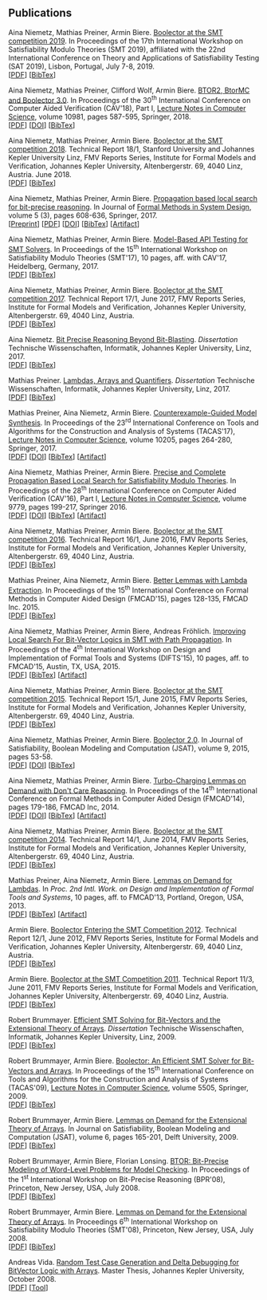 ## Publications

Aina Niemetz, Mathias Preiner, Armin Biere.
[Boolector at the SMT competition 2019](/system-descriptions/NiemetzPreinerBiere-SMT-Competition-2019.pdf).
In Proceedings of the 17th International Workshop on Satisfiability Modulo
Theories (SMT 2019), affiliated with the 22nd International Conference on
Theory and Applications of Satisfiability Testing (SAT 2019), Lisbon, Portugal,
July 7-8, 2019.
<br/>
[<a href="/system-descriptions/NiemetzPreinerBiere-SMT-Competition-2019.pdf">PDF</a>]
[<a href="/system-descriptions/NiemetzPreinerBiere-SMT-Competition-2019.bib">BibTex</a>]

Aina Niemetz, Mathias Preiner, Clifford Wolf, Armin Biere.
[BTOR2, BtorMC and Boolector 3.0](https://link.springer.com/chapter/10.1007/978-3-319-96145-3_32).
In Proceedings of the 30<sup>th</sup> International Conference on Computer Aided Verification (CAV'18),
Part I,
[Lecture Notes in Computer Science](http://www.springer.de/comp/lncs),
volume 10981,
pages 587-595,
Springer, 2018.
<br/>
[<a href="https://link.springer.com/content/pdf/10.1007%2F978-3-319-96145-3_32.pdf">PDF</a>]
[<a href="http://dx.doi.org/10.1007/978-3-319-96145-3_32">DOI</a>]
[<a href="https://dblp.org/rec/bibtex/conf/cav/NiemetzPWB18">BibTex</a>]


Aina Niemetz, Mathias Preiner, Armin Biere.
[Boolector at the SMT competition 2018](/system-descriptions/NiemetzPreinerBiere-SMT-Competition-2018.pdf).
Technical Report 18/1,
Stanford University and Johannes Kepler University Linz,
FMV Reports Series,
Institute for Formal Models and Verification,
Johannes Kepler University,
Altenbergerstr.&nbsp;69, 4040 Linz, Austria.
June 2018.
<br/>
[<a href="/system-descriptions/NiemetzPreinerBiere-SMT-Competition-2018.pdf">PDF</a>]
[<a href="/system-descriptions/NiemetzPreinerBiere-SMT-Competition-2018.bib">BibTex</a>]

Aina Niemetz, Mathias Preiner, Armin Biere.
[Propagation based local search for bit-precise reasoning](https://link.springer.com/content/pdf/10.1007%2Fs10703-017-0295-6.pdf).
In Journal of [Formal Methods in System Design](https://link.springer.com/journal/10703),
volume 5 (3), pages 608-636, Springer, 2017.
<br/>
[<a href="/papers/NiemetzPreinerBiere-FMSD17.pdf">Preprint</a>]
[<a href="https://link.springer.com/content/pdf/10.1007%2Fs10703-017-0295-6.pdf">PDF</a>]
[<a href="http://dx.doi.org/10.1007/s10703-017-0295-6">DOI</a>]
[<a href="https://dblp.org/rec/bibtex/journals/fmsd/NiemetzPB17">BibTex</a>]
[<a href="http://fmv.jku.at/fmsd16">Artifact</a>]


Aina Niemetz, Mathias Preiner, Armin Biere.
[Model-Based API Testing for SMT Solvers](/papers/NiemetzPreinerBiere-SMT17.pdf).
In Proceedings of the 15<sup>th</sup> International Workshop on Satisfiability Modulo Theories (SMT'17),
10 pages, aff. with CAV'17, Heidelberg, Germany, 2017.
<br/>
[<a href="/papers/NiemetzPreinerBiere-SMT17.bib">PDF</a>]
[<a href="/papers/NiemetzPreinerBiere-SMT17.bib">BibTex</a>]


Aina Niemetz, Mathias Preiner, Armin Biere.
[Boolector at the SMT competition 2017](/system-descriptions/NiemetzPreinerBiere-SMT-Competition-2017.pdf).
Technical Report 17/1, June 2017,
FMV Reports Series,
Institute for Formal Models and Verification,
Johannes Kepler University,
Altenbergerstr.&nbsp;69, 4040 Linz, Austria.
<br/>
[<a href="/system-descriptions/NiemetzPreinerBiere-SMT-Competition-2017.pdf">PDF</a>]
[<a href="/system-descriptions/NiemetzPreinerBiere-SMT-Competition-2017.bib">BibTex</a>]

Aina Niemetz.
[Bit Precise Reasoning Beyond Bit-Blasting](/papers/Niemetz-PhD-Thesis-2017.pdf).
*Dissertation* Technische Wissenschaften, Informatik, Johannes Kepler University, Linz, 2017.
<br/>
[<a href="/papers/Niemetz-PhD-Thesis-2017.pdf">PDF</a>]
[<a href="/papers/Niemetz-PhD-Thesis-2017.bib">BibTex</a>]

Mathias Preiner.
[Lambdas, Arrays and Quantifiers](/papers/Preiner-PhD-Thesis-2017.pdf).
*Dissertation* Technische Wissenschaften, Informatik, Johannes Kepler University, Linz, 2017.
<br/>
[<a href="/papers/Preiner-PhD-Thesis-2017.pdf">PDF</a>]
[<a href="/papers/Preiner-PhD-Thesis-2017.bib">BibTex</a>]

Mathias Preiner, Aina Niemetz, Armin Biere.
[Counterexample-Guided Model Synthesis](/papers/PreinerNiemetzBiere-TACAS17.pdf).
In Proceedings of the 23<sup>rd</sup> International Conference on Tools and Algorithms for the Construction and Analysis of Systems (TACAS'17),
[Lecture Notes in Computer Science](http://www.springer.de/comp/lncs),
volume 10205, 
pages 264-280,
Springer, 2017.
<br/>
[<a href="/papers/PreinerNiemetzBiere-TACAS17.pdf">PDF</a>]
[<a href="http://dx.doi.org/10.1007/978-3-662-54577-5_15">DOI</a>]
[<a href="https://dblp.org/rec/bibtex/conf/tacas/PreinerNB17">BibTex</a>]
[<a href="http://fmv.jku.at/tacas17">Artifact</a>]

Aina Niemetz, Mathias Preiner, Armin Biere.
[Precise and Complete Propagation Based Local Search for Satisfiability Modulo Theories](/papers/NiemetzPreinerBiere-CAV16.pdf).
In Proceedings of the 28<sup>th</sup> International Conference on Computer Aided Verification (CAV'16),
Part I,
[Lecture Notes in Computer Science](http://www.springer.de/comp/lncs),
volume 9779, 
pages 199-217,
Springer 2016.
<br/>
[<a href="/papers/2016/NiemetzPreinerBiere-CAV16.pdf">PDF</a>]
[<a href="http://dx.doi.org/10.1007/978-3-319-41528-4_11">DOI</a>]
[<a href="https://dblp.org/rec/bibtex/conf/cav/NiemetzPB16">BibTex</a>]
[<a href="http://fmv.jku.at/cav16">Artifact</a>]

Aina Niemetz, Mathias Preiner, Armin Biere.
[Boolector at the SMT competition 2016](/system-description/NiemetzPreinerBiere-SMT-Competition-2016.pdf).
Technical Report 16/1, June 2016,
FMV Reports Series,
Institute for Formal Models and Verification,
Johannes Kepler University,
Altenbergerstr.&nbsp;69, 4040 Linz, Austria.
<br/>
[<a href="/system-descriptions/NiemetzPreinerBiere-SMT-Competition-2016.pdf">PDF</a>]
[<a href="/system-descriptions/NiemetzPreinerBiere-SMT-Competition-2016.bib">BibTex</a>]

Mathias Preiner, Aina Niemetz, Armin Biere.
[Better Lemmas with Lambda Extraction](/papers/PreinerNiemetzBiere-FMCAD15.pdf).
In Proceedings of the 15<sup>th</sup>
International Conference on Formal Methods in Computer Aided Design (FMCAD'15),
pages 128-135,
FMCAD Inc.&nbsp;2015.
<br/>
[<a href="/papers/PreinerNiemetzBiere-FMCAD15.pdf">PDF</a>]
[<a href="https://dblp.org/rec/bibtex/conf/fmcad/PreinerNB15">BibTex</a>]

Aina Niemetz, Mathias Preiner, Armin Biere, Andreas Fr&ouml;hlich.
[Improving Local Search For Bit-Vector Logics in SMT with Path Propagation](/papers/NiemetzPreinerFroehlichBiere-DIFTS15.pdf).
In Proceedings of the 4<sup>th</sup> International Workshop on Design and Implementation of Formal Tools and Systems (DIFTS'15),
10 pages, aff.&nbsp;to FMCAD'15, Austin, TX, USA, 2015.
<br/>
[<a href="/papers/NiemetzPreinerFroehlichBiere-DIFTS15.pdf">PDF</a>]
[<a href="/papers/NiemetzPreinerFroehlichBiere-DIFTS15.bib">BibTex</a>]
[<a href="http://fmv.jku.at/difts15-prop">Artifact</a>]

Aina Niemetz, Mathias Preiner, Armin Biere.
[Boolector at the SMT competition 2015](/system-descriptions/NiemetzPreinerBiere-SMT-Competition-2015.pdf).
Technical Report 15/1, June 2015,
FMV Reports Series,
Institute for Formal Models and Verification,
Johannes Kepler University,
Altenbergerstr.&nbsp;69, 4040 Linz, Austria.
<br/>
[<a href="/system-descriptions/NiemetzPreinerBiere-SMT-Competition-2015.pdf">PDF</a>]
[<a href="/system-descriptions/NiemetzPreinerBiere-SMT-Competition-2015.bib">BibTex</a>]

Aina Niemetz, Mathias Preiner, Armin Biere.
[Boolector 2.0](http://fmv.jku.at/papers/NiemetzPreinerBiere-JSAT15.pdf).
In Journal of Satisfiability, Boolean Modeling and Computation (JSAT),
volume 9, 2015, pages 53-58.
<br/>
[<a href="https://content.iospress.com/download/journal-on-satisfiability-boolean-modeling-and-computation/sat190101?id=journal-on-satisfiability-boolean-modeling-and-computation%2Fsat190101">PDF</a>]
[<a href="http://dx.doi.org/10.3233/sat190101">DOI</a>]
[<a href="https://dblp.org/rec/bibtex/journals/jsat/NiemetzPB14">BibTex</a>]

Aina Niemetz, Mathias Preiner, Armin Biere.
[Turbo-Charging Lemmas on Demand with Don't Care Reasoning](/papers/NiemetzPreinerBiere-FMCAD14.pdf).
In Proceedings of the 14<sup>th</sup>
International Conference on Formal Methods in Computer Aided Design (FMCAD'14),
pages 179-186,
FMCAD Inc, 2014.
<br/>
[<a href="/papers/NiemetzPreinerBiere-FMCAD14.pdf">PDF</a>]
[<a href="http://dx.doi.org/10.1109/FMCAD.2014.6987611">DOI</a>]
[<a href="https://dblp.org/rec/bibtex/conf/fmcad/NiemetzPB14">BibTex</a>]
[<a href="http://fmv.jku.at/dpjust">Artifact</a>]

Aina Niemetz, Mathias Preiner, Armin Biere.
[Boolector at the SMT competition 2014](/system-descriptions/NiemetzPreinerBiere-SMT-Competition-2014.pdf).
Technical Report 14/1, June 2014,
FMV Reports Series,
Institute for Formal Models and Verification,
Johannes Kepler University,
Altenbergerstr.&nbsp;69, 4040 Linz, Austria.
<br/>
[<a href="/system-descriptions/NiemetzPreinerBiere-SMT-Competition-2014.pdf">PDF</a>]
[<a href="/system-descriptions/NiemetzPreinerBiere-SMT-Competition-2014.bib">BibTex</a>]

Mathias Preiner, Aina Niemetz, Armin Biere.
[Lemmas on Demand for Lambdas](/papers/PreinerNiemetzBiere-DIFTS13.pdf).
In <i>Proc.&nbsp;2nd Intl.&nbsp;Work.&nbsp;on Design and Implementation of Formal Tools and Systems</i>,
10 pages, aff.&nbsp;to FMCAD'13, Portland, Oregon, USA, 2013.
<br/>
[<a href="/papers/PreinerNiemetzBiere-DIFTS13.pdf">PDF</a>]
[<a href="https://dblp.org/rec/bibtex/conf/fmcad/PreinerNB13">BibTex</a>]
[<a href="http://fmv.jku.at/difts-rev-13">Artifact</a>]

Armin Biere.
[Boolector Entering the SMT Competition 2012](/system-descriptions/Biere-SMT-Competition-2012.pdf).
Technical Report 12/1, June 2012,
FMV Reports Series,
Institute for Formal Models and Verification,
Johannes Kepler University,
Altenbergerstr.&nbsp;69, 4040 Linz, Austria.
<br/>
[<a href="/system-descriptions/Biere-SMT-Competition-2012.pdf">PDF</a>]
[<a href="/system-descriptions/Biere-SMT-Competition-2012.bib">BibTex</a>]

Armin Biere.
[Boolector at the SMT Competition 2011](/system-descriptions/Biere-SMT-Competition-2011.pdf).
Technical Report 11/3, June 2011,
FMV Reports Series,
Institute for Formal Models and Verification,
Johannes Kepler University,
Altenbergerstr.&nbsp;69, 4040 Linz, Austria.
<br/>
[<a href="/system-descriptions/Biere-SMT-Competition-2011.pdf">PDF</a>]
[<a href="/system-descriptions/Biere-SMT-Competition-2011.bib">BibTex</a>]

Robert Brummayer.
[Efficient SMT Solving for Bit-Vectors and the Extensional Theory of Arrays](/papers/Brummayer-PhD-Thesis-2009.pdf).
<i>Dissertation</i> Technische Wissenschaften, Informatik, Johannes Kepler University, Linz, 2009.
<br/>
[<a href="/papers/Brummayer-PhD-Thesis-2009.pdf">PDF</a>]
[<a href="/papers/Brummayer-PhD-Thesis-2009.bib">BibTex</a>]

Robert Brummayer, Armin Biere.
[Boolector: An Efficient SMT Solver for Bit-Vectors and Arrays](/papers/BrummayerBiere-TACAS09.pdf).
In Proceedings of the 15<sup>th</sup> International Conference on Tools and Algorithms for the Construction and Analysis of Systems (TACAS'09),
[Lecture Notes in Computer Science](http://www.springer.de/comp/lncs),
volume 5505,
Springer, 2009.
<br/>
[<a href="/papers/BrummayerBiere-TACAS09.pdf">PDF</a>]
[<a href="https://dblp.org/rec/bibtex/conf/tacas/BrummayerB09">BibTex</a>]

Robert Brummayer, Armin Biere.
[Lemmas on Demand for the Extensional Theory of Arrays](/papers/BrummayerBiere-JSAT09.pdf).
In Journal on Satisfiability, Boolean Modeling and Computation (JSAT),
volume 6,
pages 165-201,
Delft University, 2009.
<br/>
[<a href="/papers/BrummayerBiere-JSAT09.pdf">PDF</a>]
[<a href="https://dblp.org/rec/bibtex/journals/jsat/BrummayerB09">BibTex</a>]

Robert Brummayer, Armin Biere, Florian Lonsing.
[BTOR: Bit-Precise Modeling of Word-Level Problems for Model Checking](/papers/BrummayerBiereLonsing-BPR08.pdf).
In Proceedings of the 1<sup>st</sup> International Workshop on Bit-Precise Reasoning (BPR'08),
Princeton, New Jersey, USA, July 2008.
<br/>
[<a href="/papers/BrummayerBiereLonsing-BPR08.pdf">PDF</a>]
[<a href="/papers/BrummayerBiereLonsing-BPR08.bib">BibTex</a>]

Robert Brummayer, Armin Biere.
[Lemmas on Demand for the Extensional Theory of Arrays](/papers/BrummayerBiere-SMT08.pdf).
In Proceedings 6<sup>th</sup> International Workshop on Satisfiability Modulo Theories (SMT'08), 
Princeton, New Jersey, USA, July 2008.
<br/>
[<a href="/papers/BrummayerBiere-SMT08.pdf">PDF</a>]
[<a href="/papers/BrummayerBiere-SMT08.bib">BibTex</a>]

Andreas Vida.
[Random Test Case Generation and Delta Debugging for BitVector Logic with Arrays](/papers/Vida-MasterThesis-2008.pdf).
Master Thesis, Johannes Kepler University, October 2008.
<br/>
[<a href="/papers/Vida-MasterThesis-2008.pdf">PDF</a>]
[<a href="http://fmv.jku.at/boolector_debugger.tgz">Tool</a>]

